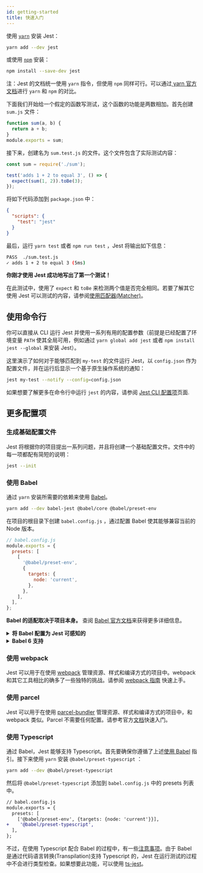 ```yaml
---
id: getting-started
title: 快速入门
---
```


使用 [`yarn`](https://yarnpkg.com/en/package/jest) 安装 Jest：

```bash
yarn add --dev jest
```

或使用 [`npm`](https://www.npmjs.com/) 安装：

```bash
npm install --save-dev jest
```

注：Jest 的文档统一使用 `yarn` 指令，但使用 `npm` 同样可行。可以通过[ yarn 官方文档](https://yarnpkg.com/en/docs/migrating-from-npm#toc-cli-commands-comparison)进行 `yarn` 和 `npm` 的对比。

下面我们开始给一个假定的函数写测试，这个函数的功能是两数相加。首先创建 `sum.js` 文件：

```javascript
function sum(a, b) {
  return a + b;
}
module.exports = sum;
```

接下来，创建名为 `sum.test.js` 的文件。这个文件包含了实际测试内容：

```javascript
const sum = require('./sum');

test('adds 1 + 2 to equal 3', () => {
  expect(sum(1, 2)).toBe(3);
});
```

将如下代码添加到 `package.json` 中：

```json
{
  "scripts": {
    "test": "jest"
  }
}
```

最后，运行 `yarn test` 或者 `npm run test` ，Jest 将输出如下信息：

```bash
PASS  ./sum.test.js
✓ adds 1 + 2 to equal 3 (5ms)
```

**你刚才使用 Jest 成功地写出了第一个测试！**

在此测试中，使用了 `expect` 和 `toBe` 来检测两个值是否完全相同。若要了解其它使用 Jest 可以测试的内容，请参阅[使用匹配器(Matcher)](UsingMatchers.md)。

## 使用命令行

你可以直接从 CLI 运行 Jest 并使用一系列有用的配置参数（前提是已经配置了环境变量 `PATH` 使其全局可用，例如通过 `yarn global add jest` 或者 `npm install jest --global` 来安装 Jest）。

这里演示了如何对于能够匹配到 `my-test` 的文件运行 Jest，以 `config.json` 作为配置文件，并在运行后显示一个基于原生操作系统的通知：

```bash
jest my-test --notify --config=config.json
```

如果想要了解更多在命令行中运行 `jest` 的内容，请参阅 [Jest CLI 配置项](CLI.md)页面.

## 更多配置项

### 生成基础配置文件

Jest 将根据你的项目提出一系列问题，并且将创建一个基础配置文件。文件中的每一项都配有简短的说明：

```bash
jest --init
```

### 使用 Babel

通过 `yarn` 安装所需要的依赖来使用 [Babel](http://babeljs.io/)。

```bash
yarn add --dev babel-jest @babel/core @babel/preset-env
```

在项目的根目录下创建 `babel.config.js` ，通过配置 Babel 使其能够兼容当前的 Node 版本。

```javascript
// babel.config.js
module.exports = {
  presets: [
    [
      '@babel/preset-env',
      {
        targets: {
          node: 'current',
        },
      },
    ],
  ],
};
```

**Babel 的适配取决于项目本身。** 查阅 [Babel 官方文档](https://babeljs.io/docs/en/)来获得更多详细信息。

<details><summary markdown="span"><strong>将 Babel 配置为 Jest 可感知的</strong></summary>

如果 `process.env.NODE_ENV` 没有被设置成其它值，Jest 会把它设置成 `'test'` 。你可以运用在配置项中，从而根据实际情况设定适用于 Jest 的编译。例如：

```javascript
// babel.config.js
module.exports = api => {
  const isTest = api.env('test');
  // 你可以使用 isTest 来决定需要使用到的预设和插件。

  return {
    // ...
  };
};
```

> 注：`babel-jest` 是在安装 Jest 时自动安装的，如果在你的项目中有 babel 的配置内容，那么它会自动进行文件的转换。如果想要避免这一行为，你可以显式地重新配置 `transform` 配置项：

```javascript
// jest.config.js
module.exports = {
  transform: {},
};
```

</details>

<details><summary markdown="span"><strong>Babel 6 支持</strong></summary>

Jest 24 不再支持 Babel 6。我们强烈推荐升级至目前正在积极维护的 Babel 7。但是如果你无法升级到 Babel 7，可以继续使用 Jest 23，或者升级到 Jest 24 并且使 `babel-jest` 固定在 23 的版本，如下面的例子所示：

```
"dependencies": {
  "babel-core": "^6.26.3",
  "babel-jest": "^23.6.0",
  "babel-preset-env": "^1.7.0",
  "jest": "^24.0.0"
}
```

虽然对于每一个 Jest 包来说，我们普遍推荐使用相同版本的 Babel，但是上述方式目前可以让你在使用最新的 Jest 的版本的同时使用 Babel 6。

</details>

### 使用 webpack

Jest 可以用于在使用 [webpack](https://webpack.js.org/) 管理资源、样式和编译方式的项目中。webpack 和其它工具相比的确多了一些独特的挑战。请参阅 [webpack 指南](Webpack.md) 快速上手。

### 使用 parcel

Jest 可以用于在使用 [parcel-bundler](https://parceljs.org/) 管理资源、样式和编译方式的项目中，和 webpack 类似。Parcel 不需要任何配置。请参考官方[文档](https://parceljs.org/getting_started.html)快速入门。

### 使用 Typescript

通过 Babel，Jest 能够支持 Typescript。首先要确保你遵循了上述[使用 Babel](#using-babel) 指引。接下来使用 `yarn` 安装 `@babel/preset-typescript` ：

```bash
yarn add --dev @babel/preset-typescript
```

然后将 `@babel/preset-typescript` 添加到 `babel.config.js` 中的 presets 列表中。

```diff
// babel.config.js
module.exports = {
  presets: [
    ['@babel/preset-env', {targets: {node: 'current'}}],
+    '@babel/preset-typescript',
  ],
};
```

不过，在使用 Typescript 配合 Babel 的过程中，有一些[注意事项](https://babeljs.io/docs/en/next/babel-plugin-transform-typescript.html#caveats)。由于 Babel 是通过代码语言转换(Transpilation)支持 Typescript 的，Jest 在运行测试的过程中不会进行类型检查。如果想要此功能，可以使用 [ts-jest](https://github.com/kulshekhar/ts-jest)。

